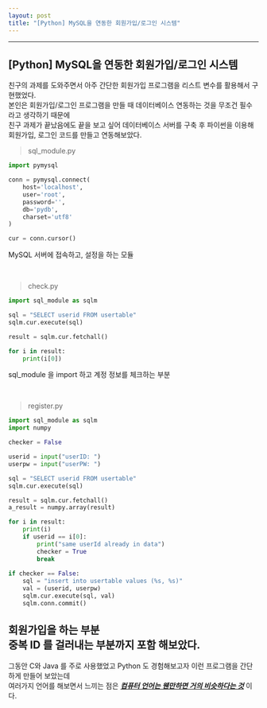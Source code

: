 ```yaml
---
layout: post
title: "[Python] MySQL을 연동한 회원가입/로그인 시스템"
---
```


---
[Python] MySQL을 연동한 회원가입/로그인 시스템
---


친구의 과제를 도와주면서 아주 간단한 회원가입 프로그램을 리스트 변수를 활용해서 구현했었다.
<br>본인은 회원가입/로그인 프로그램을 만들 때 데이터베이스 연동하는 것을 무조건 필수라고 생각하기 때문에
<br>친구 과제가 끝났음에도 끝을 보고 싶어  데이터베이스 서버를 구축 후 파이썬을 이용해 회원가입, 로그인 코드를 만들고 연동해보았다.
<br>

> sql_module.py

```python
import pymysql

conn = pymysql.connect(
    host='localhost',
    user='root',
    password='',
    db='pydb',
    charset='utf8'
)

cur = conn.cursor()
```
MySQL 서버에 접속하고, 설정을 하는 모듈

<br>

> check.py

```python
import sql_module as sqlm

sql = "SELECT userid FROM usertable"
sqlm.cur.execute(sql)

result = sqlm.cur.fetchall()

for i in result:
    print(i[0])
```
sql_module 을 import 하고 계정 정보를 체크하는 부분

<br>

> register.py

```python
import sql_module as sqlm
import numpy

checker = False

userid = input("userID: ")
userpw = input("userPW: ")

sql = "SELECT userid FROM usertable"
sqlm.cur.execute(sql)

result = sqlm.cur.fetchall()
a_result = numpy.array(result)

for i in result:
    print(i)
    if userid == i[0]:
        print("same userId already in data")
        checker = True
        break    
 
if checker == False:
    sql = "insert into usertable values (%s, %s)"
    val = (userid, userpw)
    sqlm.cur.execute(sql, val)
    sqlm.conn.commit()
```
회원가입을 하는 부분
<br>중복 ID 를 걸러내는 부분까지 포함 해보았다.
---
그동안 C와 Java 를 주로 사용했었고 Python 도 경험해보고자 이런 프로그램을 간단하게 만들어 보았는데
<br>여러가지 언어를 해보면서 느끼는 점은 _**<u>컴퓨터 언어는 웬만하면 거의 비슷하다는 것</u>**_ 이다.